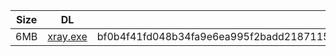 |    Size   |     DL  | sha512sum |
|  ---  |  ---  |  ---  |
| 6MB | [xray.exe](https://cdn.jsdelivr.net/gh/googleians/Xray-core@main/xray.exe) | bf0b4f41fd048b34fa9e6ea995f2badd2187115357cdb22accddaeb2343dd1323b399b2b11d74c10f58e42a78710b0ad4b642560df9b66f76144931ce9d859a3 |
